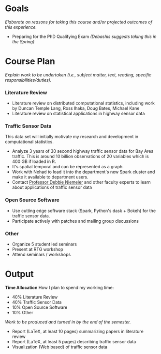# Goals

_Elaborate on reasons for taking this course and/or projected outcomes of
this experience._

- Preparing for the PhD Qualifying Exam _(Debashis suggests taking this in the
  Spring)_

# Course Plan

_Explain work to be undertaken (i.e., subject matter, text, reading,
specific responsibilities/duties)._

### Literature Review

- Literature review on distributed computational statistics, including work by Duncan
  Temple Lang, Ross Ihaka, Doug Bates, Michael Kane
- Literature review on statistical applications in highway sensor data

### Traffic Sensor Data

This data set will initially motivate my research and development in computational
statistics.

- Analyze 3 years of 30 second highway traffic sensor data for Bay
  Area traffic.  This is around 10 billion observations of 20 variables
  which is 400 GB if loaded in R.
- It's spatial temporal and can be represented as a graph. 
- Work with Nehad to load it into the department's new Spark cluster and
  make it available to department users.
- Contact [Professor Debbie Niemeier](http://faculty.engineering.ucdavis.edu/dniemeier/)
  and other faculty experts to learn about applications of traffic sensor data

### Open Source Software

- Use cutting edge software stack (Spark, Python's dask +
  Bokeh) for the traffic sensor data.
- Participate actively with patches and mailing group discussions

### Other

- Organize 5 student led seminars
- Present at RTG workshop
- Attend seminars / workshops

# Output

__Time Allocation__ How I plan to spend my working time:

- 40% Literature Review
- 40% Traffic Sensor Data
- 10% Open Source Software
- 10% Other


_Work to be produced and turned in by the end of the semester._

- Report (LaTeX, at least 10 pages) summarizing papers in literature review
- Report (LaTeX, at least 5 pages) describing traffic sensor data 
- Visualization (Web based) of traffic sensor data
